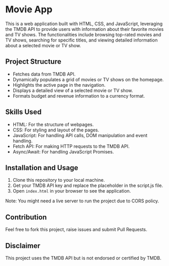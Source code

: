 # Movie App

This is a web application built with HTML, CSS, and JavaScript, leveraging the TMDB API to provide users with information about their favorite movies and TV shows. The functionalities include browsing top-rated movies and TV shows, searching for specific titles, and viewing detailed information about a selected movie or TV show.

## Project Structure

- Fetches data from TMDB API.
- Dynamically populates a grid of movies or TV shows on the homepage.
- Highlights the active page in the navigation.
- Displays a detailed view of a selected movie or TV show.
- Formats budget and revenue information to a currency format.

## Skills Used 

- HTML: For the structure of webpages.
- CSS: For styling and layout of the pages.
- JavaScript: For handling API calls, DOM manipulation and event handling.
- Fetch API: For making HTTP requests to the TMDB API.
- Async/Await: For handling JavaScript Promises.
  
## Installation and Usage

1. Clone this repository to your local machine.
2. Get your TMDB API key and replace the placeholder in the script.js file.
3. Open `index.html` in your browser to see the application.

Note: You might need a live server to run the project due to CORS policy.

## Contribution

Feel free to fork this project, raise issues and submit Pull Requests.

## Disclaimer

This project uses the TMDB API but is not endorsed or certified by TMDB.
